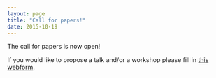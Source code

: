 ```yaml
---
layout: page
title: "Call for papers!"
date: 2015-10-19
---
```


The call for papers is now open!

If you would like to propose a talk and/or a workshop please fill in [this
webform](https://docs.google.com/forms/d/1rJ3uQSj6-eC9-slrAV1NGhc2BrxgdGzaQBhTX0wsZ-E/viewform).

